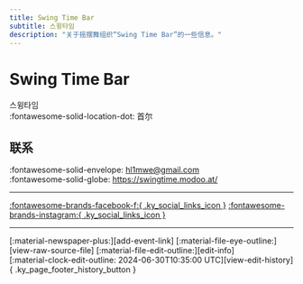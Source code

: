 ```yaml
---
title: Swing Time Bar
subtitle: 스윙타임
description: "关于摇摆舞组织“Swing Time Bar”的一些信息。"
---
```


# Swing Time Bar

스윙타임  
:fontawesome-solid-location-dot: 首尔  


## 联系

:fontawesome-solid-envelope: <hl1mwe@gmail.com>  
:fontawesome-solid-globe: <https://swingtime.modoo.at/>  

---

 [:fontawesome-brands-facebook-f:{ .ky_social_links_icon }](https://www.facebook.com/swingtimebar) [:fontawesome-brands-instagram:{ .ky_social_links_icon }](https://instagram.com/swingtimebar)

---

<div class="ky_page_footer" markdown>
<div class="ky_page_footer_trailing" markdown="span">
[:material-newspaper-plus:][add-event-link]
[:material-file-eye-outline:][view-raw-source-file]
[:material-file-edit-outline:][edit-info]
</div>
<div class="ky_page_footer_leading" markdown="span">
[:material-clock-edit-outline: 2024-06-30T10:35:00 UTC][view-edit-history]{ .ky_page_footer_history_button }
</div>
</div>

[add-event-link]: https://github.com/swingdance/events/issues/new?assignees=&labels=add+event&projects=&template=02-add_entity.yml&title=Add%20Event%3A%20ko_KR%20%E2%80%A2%20%3CName%3E&region=ko_KR&province=Seoul&city=Seoul&org_id=swing-time-bar "添加活动"
[view-raw-source-file]: https://github.com/swingdance/orgs/blob/main/ko_KR/swing-time-bar.json "查看原始源文件"
[edit-info]: https://github.com/swingdance/orgs/issues/new?assignees=&labels=update+org&projects=&template=03-update_entity.yml&title=Update%20Org%3A%20ko_KR%20%E2%80%A2%20Swing%20Time%20Bar&region=ko_KR&id=swing-time-bar&name=Swing%20Time%20Bar "编辑信息"

[view-edit-history]: https://github.com/swingdance/orgs/commits/main/ko_KR/swing-time-bar.json "查看编辑历史"
